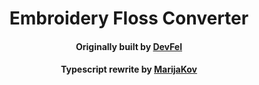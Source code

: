 
<h1 align="center">Embroidery Floss Converter</h1>
<h4 align="center"> Originally built by <a href="https://devfel.com/" rel="noopener">DevFel</a></h4>
<h4 align="center"> Typescript rewrite by <a href="https://github.com/Marija-Kov" rel="noopener">MarijaKov</a></h4>

